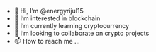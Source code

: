 - 👋 Hi, I’m @energyrijul15
- 👀 I’m interested in blockchain
- 🌱 I’m currently learning cryptocurrency
- 💞️ I’m looking to collaborate on crypto projects
- 📫 How to reach me ...

<!---
energyrijul15/energyrijul15 is a ✨ special ✨ repository because its `README.md` (this file) appears on your GitHub profile.
You can click the Preview link to take a look at your changes.
--->
